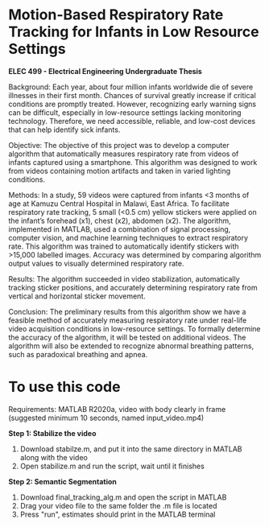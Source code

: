 # Motion-Based Respiratory Rate Tracking for Infants in Low Resource Settings

**ELEC 499 - Electrical Engineering Undergraduate Thesis** 

Background: Each year, about four million infants worldwide die of severe illnesses in their first month. Chances of survival greatly increase if critical conditions are promptly treated. However, recognizing early warning signs can be difficult, especially in low-resource settings lacking monitoring technology. Therefore, we need accessible, reliable, and low-cost devices that can help identify sick infants.

Objective: The objective of this project was to develop a computer algorithm that automatically measures respiratory rate from videos of infants captured using a smartphone. This algorithm was designed to work from videos containing motion artifacts and taken in varied lighting conditions.

Methods: In a study, 59 videos were captured from infants <3 months of age at Kamuzu Central Hospital in Malawi, East Africa. To facilitate respiratory rate tracking, 5 small (<0.5 cm) yellow stickers were applied on the infant’s forehead (x1), chest (x2), abdomen (x2). The algorithm, implemented in MATLAB, used a combination of signal processing, computer vision, and machine learning techniques to extract respiratory rate. This algorithm was trained to automatically identify stickers with >15,000 labelled images. Accuracy was determined by comparing algorithm output values to visually determined respiratory rate.

Results: The algorithm succeeded in video stabilization, automatically tracking sticker positions, and accurately determining respiratory rate from vertical and horizontal sticker movement. 

Conclusion: The preliminary results from this algorithm show we have a feasible method of accurately measuring respiratory rate under real-life video acquisition conditions in low-resource settings. To formally determine the accuracy of the algorithm, it will be tested on additional videos. The algorithm will also be extended to recognize abnormal breathing patterns, such as paradoxical breathing and apnea.


# To use this code
Requirements: MATLAB R2020a, video with body clearly in frame (suggested minimum 10 seconds, named input_video.mp4) 

**Step 1: Stabilize the video** 
1. Download stabilze.m, and put it into the same directory in MATLAB along with the video 
3. Open stabilize.m and run the script, wait until it finishes 

**Step 2: Semantic Segmentation** 
1. Download final_tracking_alg.m and open the script in MATLAB
2. Drag your video file to the same folder the .m file is located
3. Press "run", estimates should print in the MATLAB terminal 

